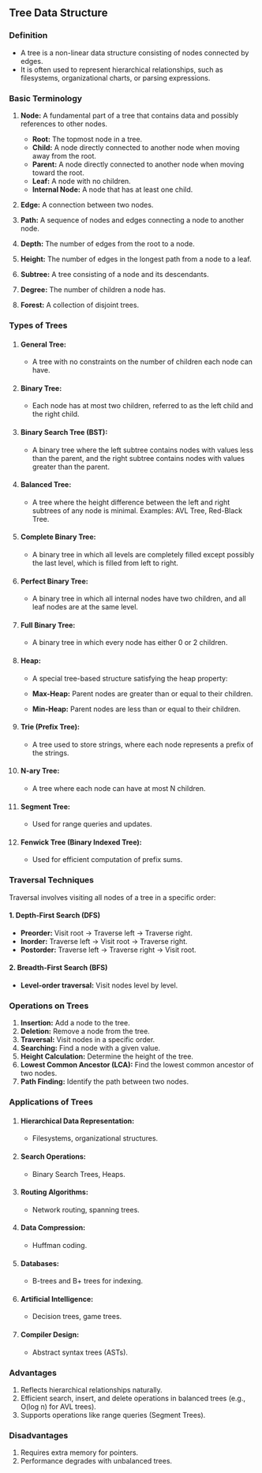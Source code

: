 ## Tree Data Structure


### Definition
- A tree is a non-linear data structure consisting of nodes connected by edges. 
- It is often used to represent hierarchical relationships, such as filesystems, organizational charts, or parsing expressions.



### Basic Terminology
1. <b>Node:</b> A fundamental part of a tree that contains data and possibly references to other nodes.
    <ul>
    <li><b>Root:</b> The topmost node in a tree.</li>

    <li><b>Child:</b> A node directly connected to another node when moving away from the root.</li>

    <li><b>Parent:</b> A node directly connected to another node when moving toward the root.</li>

    <li><b>Leaf:</b> A node with no children.</li>

    <li><b>Internal Node:</b> A node that has at least one child.</li>
    </ul>

2. <b>Edge:</b> A connection between two nodes.

3. <b>Path:</b> A sequence of nodes and edges connecting a node to another node.

4. <b>Depth:</b> The number of edges from the root to a node.

5. <b>Height:</b> The number of edges in the longest path from a node to a leaf.

6. <b>Subtree:</b> A tree consisting of a node and its descendants.

7. <b>Degree:</b> The number of children a node has.

8. <b>Forest:</b> A collection of disjoint trees.



### Types of Trees

1. #### General Tree:

    - A tree with no constraints on the number of children each node can have.

2. #### Binary Tree:

    - Each node has at most two children, referred to as the left child and the right child.

3. #### Binary Search Tree (BST):

    - A binary tree where the left subtree contains nodes with values less than the parent, and the right subtree contains nodes with values greater than the parent.

4. #### Balanced Tree:

    - A tree where the height difference between the left and right subtrees of any node is minimal.
    Examples: AVL Tree, Red-Black Tree.

5. #### Complete Binary Tree:

    - A binary tree in which all levels are completely filled except possibly the last level, which is filled from left to right.

6. #### Perfect Binary Tree:

    - A binary tree in which all internal nodes have two children, and all leaf nodes are at the same level.

7. #### Full Binary Tree:

    - A binary tree in which every node has either 0 or 2 children.

8. #### Heap:

    - A special tree-based structure satisfying the heap property:
    
    - <b>Max-Heap:</b> Parent nodes are greater than or equal to their children.
    - <b>Min-Heap:</b> Parent nodes are less than or equal to their children.
    

9. #### Trie (Prefix Tree):

    - A tree used to store strings, where each node represents a prefix of the strings.

10. #### N-ary Tree:

    - A tree where each node can have at most N children.

11. #### Segment Tree:

    - Used for range queries and updates.

12. #### Fenwick Tree (Binary Indexed Tree):

    - Used for efficient computation of prefix sums.



### Traversal Techniques
Traversal involves visiting all nodes of a tree in a specific order:

#### 1. Depth-First Search (DFS)
    
- <b>Preorder:</b> Visit root → Traverse left → Traverse right.
- <b>Inorder:</b> Traverse left → Visit root → Traverse right.
- <b>Postorder:</b> Traverse left → Traverse right → Visit root.

#### 2. Breadth-First Search (BFS)
- <b>Level-order traversal:</b> Visit nodes level by level.


### Operations on Trees

1. <b>Insertion:</b> Add a node to the tree.
2. <b>Deletion:</b> Remove a node from the tree.
3. <b>Traversal:</b> Visit nodes in a specific order.
4. <b>Searching:</b> Find a node with a given value.
5. <b>Height Calculation:</b> Determine the height of the tree.
6. <b>Lowest Common Ancestor (LCA):</b> Find the lowest common ancestor of two nodes.
7. <b>Path Finding:</b> Identify the path between two nodes.


### Applications of Trees

1. #### Hierarchical Data Representation:
    - Filesystems, organizational structures.
2. #### Search Operations:
    - Binary Search Trees, Heaps.
3. #### Routing Algorithms:
    - Network routing, spanning trees.
4. #### Data Compression:
    - Huffman coding.
5. #### Databases:
    - B-trees and B+ trees for indexing.
6. #### Artificial Intelligence:
    - Decision trees, game trees.
7. #### Compiler Design:
    - Abstract syntax trees (ASTs).


### Advantages

1. Reflects hierarchical relationships naturally.
2. Efficient search, insert, and delete operations in balanced trees (e.g., O(log n) for AVL trees).
3. Supports operations like range queries (Segment Trees).



### Disadvantages

1. Requires extra memory for pointers.
2. Performance degrades with unbalanced trees.
